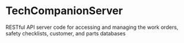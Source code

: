 # TechCompanionServer

RESTful API server code for accessing and managing the work orders, safety checklists, customer, and parts databases
